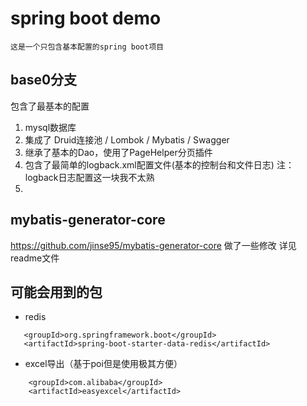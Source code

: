 # spring boot demo
`这是一个只包含基本配置的spring boot项目`

## base0分支
包含了最基本的配置
1. mysql数据库
2. 集成了 Druid连接池 / Lombok / Mybatis / Swagger
3. 继承了基本的Dao，使用了PageHelper分页插件
4. 包含了最简单的logback.xml配置文件(基本的控制台和文件日志)
注：logback日志配置这一块我不太熟
5. 

## mybatis-generator-core
https://github.com/jinse95/mybatis-generator-core
做了一些修改 详见readme文件

## 可能会用到的包
- redis
```
   <groupId>org.springframework.boot</groupId>
   <artifactId>spring-boot-starter-data-redis</artifactId>
```
- excel导出（基于poi但是使用极其方便）
```
    <groupId>com.alibaba</groupId>
    <artifactId>easyexcel</artifactId>
```

